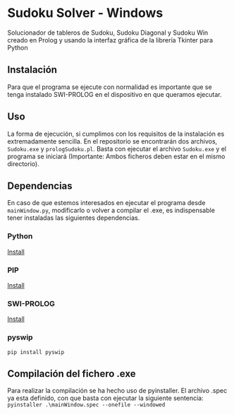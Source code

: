 # Sudoku Solver - Windows
Solucionador de tableros de Sudoku, Sudoku Diagonal y Sudoku Win creado en Prolog y usando la interfaz gráfica de la librería Tkinter para Python
## Instalación
Para que el programa se ejecute con normalidad es importante que se tenga instalado SWI-PROLOG en el dispositivo en que queramos ejecutar.

## Uso
La forma de ejecución, si cumplimos con los requisitos de la instalación es extremadamente sencilla. En el repositorio se encontrarán dos archivos, `Sudoku.exe` y `prologSudoku.pl`. Basta con ejecutar el archivo `Sudoku.exe` y el programa se iniciará (Importante: Ambos ficheros deben estar en el mismo directorio).

## Dependencias
En caso de que estemos interesados en ejecutar el programa desde `mainWindow.py`, modificarlo o volver a compilar el .exe, es indispensable tener instaladas las siguientes dependencias.
### Python

[Install](https://www.python.org/downloads/)

### PIP

[Install](https://pypi.org/project/pip/)

### SWI-PROLOG

[Install](https://www.swi-prolog.org/download/stable)

### pyswip
`pip install pyswip`

## Compilación del fichero .exe
Para realizar la compilación se ha hecho uso de pyinstaller.
El archivo .spec ya esta definido, con que basta con ejecutar la siguiente sentencia:
`pyinstaller .\mainWindow.spec --onefile --windowed`